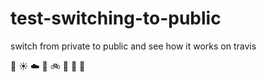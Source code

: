 # test-switching-to-public

switch from private to public and see how it works on travis

:icecream: :sunny: :cloud: :office:
 :bike:
:car: :bouquet: :turtle:

